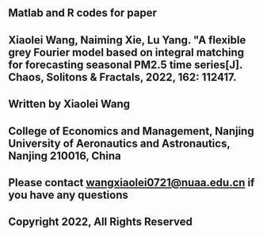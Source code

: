 ## Matlab and R codes for paper

## Xiaolei Wang, Naiming Xie, Lu Yang. "A flexible grey Fourier model based on integral matching for forecasting seasonal PM2.5 time series[J]. Chaos, Solitons & Fractals, 2022, 162: 112417.

## Written by Xiaolei Wang

## College of Economics and Management, Nanjing University of Aeronautics and Astronautics, Nanjing 210016, China

## Please contact wangxiaolei0721@nuaa.edu.cn if you have any questions

## Copyright 2022, All Rights Reserved
